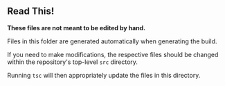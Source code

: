## Read This!

**These files are not meant to be edited by hand.**

Files in this folder are generated automatically when generating the build.

If you need to make modifications, the respective files should be changed within the repository's top-level `src` directory.

Running `tsc` will then appropriately update the files in this directory.
